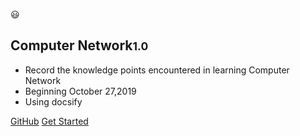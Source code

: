 <!-- _coverpage.md -->

😃

## Computer Network<small>1.0</small>

<!-- > A magical documentation site generator. -->
<!-- > Now choose, so love. -->

- Record the knowledge points encountered in learning Computer Network
- Beginning October 27,2019
- Using docsify

<!-- Link -->
[GitHub](https://floatlig.github.io/computerNetwork_docsify/#/)
[Get Started](README.md)

<!-- background image -->
<!-- ![](_media/bg.png) -->

<!-- background color -->
<!-- ![color](#f0f0f0) -->